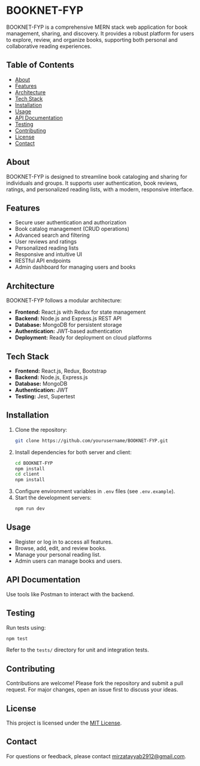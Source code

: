 # BOOKNET-FYP

BOOKNET-FYP is a comprehensive MERN stack web application for book management, sharing, and discovery. It provides a robust platform for users to explore, review, and organize books, supporting both personal and collaborative reading experiences.

## Table of Contents

- [About](#about)
- [Features](#features)
- [Architecture](#architecture)
- [Tech Stack](#tech-stack)
- [Installation](#installation)
- [Usage](#usage)
- [API Documentation](#api-documentation)
- [Testing](#testing)
- [Contributing](#contributing)
- [License](#license)
- [Contact](#contact)

## About

BOOKNET-FYP is designed to streamline book cataloging and sharing for individuals and groups. It supports user authentication, book reviews, ratings, and personalized reading lists, with a modern, responsive interface.

## Features

- Secure user authentication and authorization
- Book catalog management (CRUD operations)
- Advanced search and filtering
- User reviews and ratings
- Personalized reading lists
- Responsive and intuitive UI
- RESTful API endpoints
- Admin dashboard for managing users and books

## Architecture

BOOKNET-FYP follows a modular architecture:

- **Frontend:** React.js with Redux for state management
- **Backend:** Node.js and Express.js REST API
- **Database:** MongoDB for persistent storage
- **Authentication:** JWT-based authentication
- **Deployment:** Ready for deployment on cloud platforms

## Tech Stack

- **Frontend:** React.js, Redux, Bootstrap
- **Backend:** Node.js, Express.js
- **Database:** MongoDB
- **Authentication:** JWT
- **Testing:** Jest, Supertest

## Installation

1. Clone the repository:
    ```bash
    git clone https://github.com/yourusername/BOOKNET-FYP.git
    ```
2. Install dependencies for both server and client:
    ```bash
    cd BOOKNET-FYP
    npm install
    cd client
    npm install
    ```
3. Configure environment variables in `.env` files (see `.env.example`).
4. Start the development servers:
    ```bash
    npm run dev
    ```

## Usage

- Register or log in to access all features.
- Browse, add, edit, and review books.
- Manage your personal reading list.
- Admin users can manage books and users.

## API Documentation

Use tools like Postman to interact with the backend.

## Testing

Run tests using:
```bash
npm test
```
Refer to the `tests/` directory for unit and integration tests.

## Contributing

Contributions are welcome! Please fork the repository and submit a pull request. For major changes, open an issue first to discuss your ideas.

## License

This project is licensed under the [MIT License](LICENSE).

## Contact

For questions or feedback, please contact [mirzatayyab2912@gmail.com](mailto:mirzatayyab2912@gmail.com).

